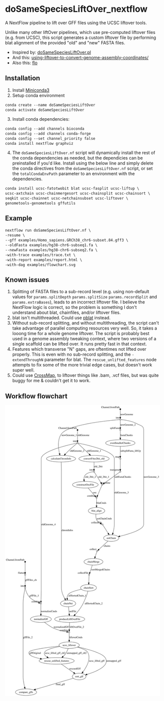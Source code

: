# doSameSpeciesLiftOver_nextflow
A NextFlow pipeline to lift over GFF files using the UCSC liftover tools. 

Unlike many other liftOver pipelines, which use pre-computed liftover files (e.g. from UCSC), this script generates a custom liftover file by performing blat alignment of the provided "old" and "new" FASTA files.

- Inspired by: [doSameSpeciesLiftOver.pl](https://genome-source.gi.ucsc.edu/gitlist/kent.git/raw/master/src/hg/utils/automation/doSameSpeciesLiftOver.pl)
- And this: [using-liftover-to-convert-genome-assembly-coordinates/](https://iamphioxus.org/2013/06/25/using-liftover-to-convert-genome-assembly-coordinates/)
- Also this: [flo](https://github.com/wurmlab/flo)


## Installation

1. Install [Miniconda3](https://conda.io/en/latest/miniconda.html)
2. Setup conda environment 

```
conda create --name doSameSpeciesLiftOver
conda activate doSameSpeciesLiftOver
```
3. Install conda dependencies:  

```
conda config --add channels bioconda
conda config --add channels conda-forge
conda config --set channel_priority false
conda install nextflow graphviz
```
4. The `doSameSpeciesLiftOver.nf` script will dynamically install the rest of the conda dependencies as needed, but the dependicies can be preinstalled if you'd like. Install using the below line and simply delete the conda directives from the `doSameSpeciesLiftOver.nf` script, or set the `totalCondaEnvPath` parameter to an environment with the dependencies.

```
conda install ucsc-fatotwobit blat ucsc-fasplit ucsc-liftup \
ucsc-axtchain ucsc-chainmergesort ucsc-chainsplit ucsc-chainsort \
seqkit ucsc-chainnet ucsc-netchainsubset ucsc-liftover \
genometools-genometools gffutils
```

## Example

```
nextflow run doSameSpeciesLiftOver.nf \
-resume \
--gff examples/Homo_sapiens.GRCh38_chr6-subset.84.gff3 \
--oldFasta examples/hg38-chr6-subseq1.fa \
--newFasta examples/hg38-chr6-subseq2.fa \
-with-trace examples/trace.txt \
-with-report examples/report.html \
-with-dag examples/flowchart.svg
```

## Known issues
1. Splitting of FASTA files to a sub-record level (e.g. using non-default values for `params.splitDepth` `params.splitSize` `params.recordSplit` and `params.extraBases`), leads to an incorrect liftover file. I believe the NextFlow logic is correct, so the problem is something I don't understand about blat, chainfiles, and/or liftover files.
2. blat isn't multithreaded. Could use [pblat](https://github.com/icebert/pblat) instead.
3. Without sub-record splitting, and without multithreading, the script can't take advantage of parallel computing resources very well. So, it takes a looong time for a whole genome liftover. The script is probably best used in a genome assembly tweaking context, where two versions of a single scaffold can be lifted over. It runs pretty fast in that context.
4. Features which transverse "N" gaps, are oftentimes not lifted over properly. This is even with no sub-record splitting, and the `-extendThroughN` parameter for blat. The `rescue_unlifted_features` node attempts to fix some of the more trivial edge cases, but doesn't work super well.
5. Could use [CrossMap](http://crossmap.sourceforge.net), to liftover things like .bam, .vcf files, but was quite buggy for me & couldn't get it to work.


## Workflow flowchart

![Directed acyclic graph (DAG) for doSameSpeciesLiftOver_nextflow program execution](./examples/flowchart.svg)